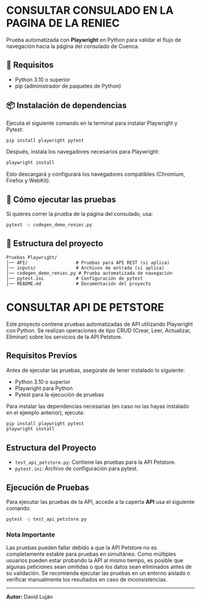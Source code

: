 

# CONSULTAR CONSULADO EN LA PAGINA DE LA RENIEC

Prueba automatizada con **Playwright** en Python para validar el flujo de navegación hacia la página del consulado de Cuenca.

## 📌 Requisitos
- Python 3.10 o superior
- pip (administrador de paquetes de Python)

## 📦 Instalación de dependencias
Ejecuta el siguiente comando en la terminal para instalar Playwright y Pytest:

```sh
pip install playwright pytest
```

Después, instala los navegadores necesarios para Playwright:

```sh
playwright install
```

Esto descargará y configurará los navegadores compatibles (Chromium, Firefox y WebKit).

## 🚀 Cómo ejecutar las pruebas
Si quieres correr la prueba de la página del consulado, usa:

```sh
pytest -s codegen_demo_reniec.py
```

## 📂 Estructura del proyecto
```
Pruebas Playwright/
│── API/                  # Pruebas para API REST (si aplica)
│── inputs/               # Archivos de entrada (si aplica)
│── codegen_demo_reniec.py # Prueba automatizada de navegación
│── pytest.ini            # Configuración de pytest
│── README.md             # Documentación del proyecto
```

# CONSULTAR API DE PETSTORE

Este proyecto contiene pruebas automatizadas de API utilizando Playwright con Python. Se realizan operaciones de tipo CRUD (Crear, Leer, Actualizar, Eliminar) sobre los servicios de la API Petstore.

## Requisitos Previos

Antes de ejecutar las pruebas, asegúrate de tener instalado lo siguiente:

- Python 3.10 o superior
- Playwright para Python
- Pytest para la ejecución de pruebas

Para instalar las dependencias necesarias (en caso no las hayas instalado en el ejemplo anterior), ejecuta:

```sh
pip install playwright pytest
playwright install
```

## Estructura del Proyecto

- `test_api_petstore.py`: Contiene las pruebas para la API Petstore.
- `pytest.ini`: Archivo de configuración para pytest.

## Ejecución de Pruebas

Para ejecutar las pruebas de la API, accede a la caperta **API** usa el siguiente comando:

```sh
pytest -s test_api_petstore.py
```

### Nota Importante

Las pruebas pueden fallar debido a que la API Petstore no es completamente estable para pruebas en simultáneo. Como múltiples usuarios pueden estar probando la API al mismo tiempo, es posible que algunas peticiones sean omitidas o que los datos sean eliminados antes de su validación. Se recomienda ejecutar las pruebas en un entorno aislado o verificar manualmente los resultados en caso de inconsistencias.

---
**Autor:** David Luján


